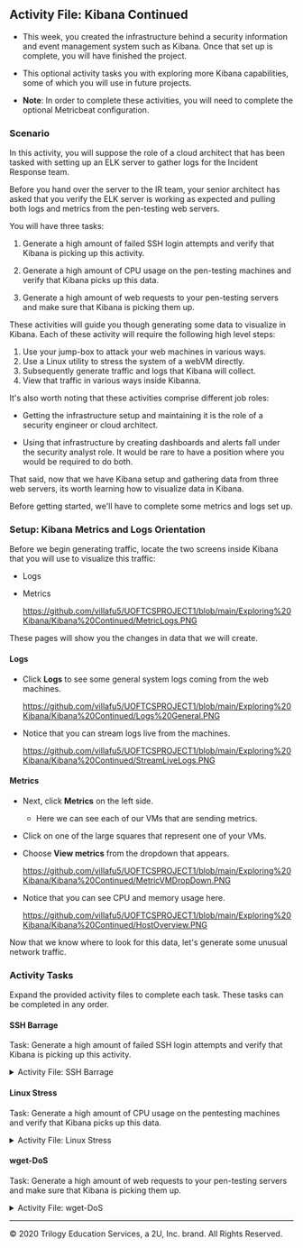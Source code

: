 ## Activity File: Kibana Continued

- This week, you created the infrastructure behind a security information and event management system such as Kibana. Once that set up is complete, you will have finished the project. 

- This optional activity tasks you with exploring more Kibana capabilities, some of which you will use in future projects.  

- **Note**: In order to complete these activities, you will need to complete the optional Metricbeat configuration.


### Scenario 

In this activity, you will suppose the role of a cloud architect that has been tasked with setting up an ELK server to gather logs for the Incident Response team.

Before you hand over the server to the IR team, your senior architect has asked that you verify the ELK server is working as expected and pulling both logs and metrics from the pen-testing web servers.

You will have three tasks: 

1. Generate a high amount of failed SSH login attempts and verify that Kibana is picking up this activity.

2. Generate a high amount of CPU usage on the pen-testing machines and verify that Kibana picks up this data.

3. Generate a high amount of web requests to your pen-testing servers and make sure that Kibana is picking them up.


These activities will guide you though generating some data to visualize in Kibana. Each of these activity will require the following high level steps: 

1. Use your jump-box to attack your web machines in various ways.
2. Use a Linux utility to stress the system of a webVM directly. 
3. Subsequently generate traffic and logs that Kibana will collect.
4. View that traffic in various ways inside Kibanna.


It's also worth noting that these activities comprise different job roles:

- Getting the infrastructure setup and maintaining it is the role of a security engineer or cloud architect. 

- Using that infrastructure by creating dashboards and alerts fall under the security analyst role. It would be rare to have a position where you would be required to do both.

That said, now that we have Kibana setup and gathering data from three web servers, its worth learning how to visualize data in Kibana.

Before getting started, we'll have to complete some metrics and logs set up. 

### Setup: Kibana Metrics and Logs Orientation

Before we begin generating traffic, locate the two screens inside Kibana that you will use to visualize this traffic:

- Logs
- Metrics

    https://github.com/villafu5/UOFTCSPROJECT1/blob/main/Exploring%20Kibana/Kibana%20Continued/MetricLogs.PNG

These pages will show you the changes in data that we will create.

#### Logs

- Click **Logs** to see some general system logs coming from the web machines.

    https://github.com/villafu5/UOFTCSPROJECT1/blob/main/Exploring%20Kibana/Kibana%20Continued/Logs%20General.PNG

- Notice that you can stream logs live from the machines. 

    https://github.com/villafu5/UOFTCSPROJECT1/blob/main/Exploring%20Kibana/Kibana%20Continued/StreamLiveLogs.PNG

#### Metrics

- Next, click **Metrics** on the left side. 

    - Here we can see each of our VMs that are sending metrics.

- Click on one of the large squares that represent one of your VMs.

- Choose **View metrics** from the dropdown that appears.

    https://github.com/villafu5/UOFTCSPROJECT1/blob/main/Exploring%20Kibana/Kibana%20Continued/MetricVMDropDown.PNG

- Notice that you can see CPU and memory usage here.

    https://github.com/villafu5/UOFTCSPROJECT1/blob/main/Exploring%20Kibana/Kibana%20Continued/HostOverview.PNG

Now that we know where to look for this data, let's generate some unusual network traffic.

### Activity Tasks

Expand the provided activity files to complete each task. These tasks can be completed in any order. 

#### SSH Barrage

Task: Generate a high amount of failed SSH login attempts and verify that Kibana is picking up this activity.

<details>
<summary> Activity File: SSH Barrage </summary>

#### Scenario

- You are a cloud architect that has been tasked with setting up an ELK server to gather logs for the Incident Response team to use for training.

- Before you hand over the server to the IR team, your senior architect has asked you to verify the ELK server is working as expected and pulling both logs and metrics from the pentesting web servers.

**Your Task**: Generate a high amount of failed SSH login attempts and verify that Kibana is picking up this activity.

---

#### Instructions

One way we can generate logs of interest is to create some failed SSH logins on our servers.

- The only environment that holds our SSH keys is our Ansible container. Attempting to create an SSH connection from any other environment will trigger a log entry.

- We can also create a log entry by attempting to log in with the wrong username.

- Note: A successful SSH login also creates a log entry, but here we will focus on failed logins.

We can easily do this by trying to SSH to a web machine from our jump box directly without using the Ansible container. 

1. Start by logging into your jump-box. 

	- Run: `ssh username@ip.of.web.vm`

	- You should receive an error:

		```bash
		sysadmin@Jump-Box-Provisioner:~$ ssh sysadmin@10.0.0.5
		sysadmin@10.0.0.5: Permission denied (publickey).
		```

	- This error was also logged and sent to Kibana. 

2.  Run the failed SSH command in a loop to generate failed login log entries.

	 - You can use a bash `for` or `while` loop, directly on the command line, to repeatedly run the SSH command.

3. Search through the logs in Kibana to locate your generated failed login attempts.

**Bonus**: Create a nested loop that generates SSH login attempts across all three of your VM's.



</details>

#### Linux Stress

Task: Generate a high amount of CPU usage on the pentesting machines and verify that Kibana picks up this data.

<details>

<summary> Activity File: Linux Stress </summary>


#### Scenario

- You are a cloud architect that has been tasked with setting up an ELK server to gather logs for the Incident Response team to use for training.

- Before you hand over the server to the IR team, your senior architect has asked that you verify the ELK server is working as expected and pulling both logs and metrics from the pen-testing web servers.


**Your Task**: Generate a high amount of CPU usage on the pentesting machines and verify that Kibana picks up this data.

---

#### Notes

The Metrics page for a single VM shows the CPU usage for that machine. This shows how much work the machine is doing. Excessively high CPU usage is typically a cause for concern, as overworked computers are at greater risk for failure.

- Metricbeat forwards data about CPU load to Elasticsearch, which can be visualized with Kibana.

- In this activity, you will intentionally stress the CPU of one of your VMs, then find evidence of the increased activity in Kibana.

Linux has a common, easy-to-use diagnostic program called `stress`. It is easy to use and can be downloaded via `apt`.

#### Instructions

1. From your jump box, start up your Ansible container and attach to it.

2. SSH from your Ansible container to one of your WebVM's.

3. Run `sudo apt install stress` to install the stress program.

4. Run `sudo stress --cpu 1` and allow `stress` to run for a few minutes. 

5. View the Metrics page for that VM in Kibana.  What indicates that CPU usage increased?
CPU usage increased to 99.9% under stress from 1.3% when the system is not undergoing any stress
Additionally there is an increase in the number of processes running. Additionally, the Load Gauge & memory usage has also increased

6. Run the `stress` program on all three of your VMs and take screenshots of the data generated on the Metrics page of Kibana.
https://github.com/villafu5/UOFTCSPROJECT1/blob/main/Exploring%20Kibana/Kibana%20Continued/Web1Stress.PNG
https://github.com/villafu5/UOFTCSPROJECT1/blob/main/Exploring%20Kibana/Kibana%20Continued/Web2Stress.PNG
  	- **Note:** The stress program will run until you quit with Ctrl+C.
</details>


#### wget-DoS


Task: Generate a high amount of web requests to your pen-testing servers and make sure that Kibana is picking them up.

<details>

<summary> Activity File: wget-DoS </summary>


#### Scenario

- You are a cloud architect that has been tasked with setting up an ELK server to gather logs for the Incident Response team to use for training.

- Before you hand over the server to the IR team, your senior architect has asked that you verify the ELK server is working as expected and pulling both logs and metrics from the pen-testing web servers.

**Your Task**: Generate a high amount of web requests to your pen-testing servers and make sure that Kibana is picking them up.

---

#### Instructions

The Metrics section for a single VM will show Load and Network Traffic data. 

We can generate abnormal data to view by creating a DoS web attack. The command-line program `wget` can do this easily.

`wget` will download a file from any web server. Use man pages for more info on `wget`.

1. Log into your jump box.

2. Run `wget ip.of.web.vm`.

	```bash
	sysadmin@Jump-Box-Provisioner:~$ wget 10.0.0.5
	--2020-05-08 15:44:00--  http://10.0.0.5/
	Connecting to 10.0.0.5:80... connected.
	HTTP request sent, awaiting response... 302 Found
	Location: login.php [following]
	--2020-05-08 15:44:00--  http://10.0.0.5/login.php
	Reusing existing connection to 10.0.0.5:80.
	HTTP request sent, awaiting response... 200 OK
	Length: 1523 (1.5K) [text/html]
	Saving to: ‘index.html’

	index.html            100%[=======================>]   1.49K  --.-KB/s    in 0s      

	2020-05-08 15:44:00 (179 MB/s) - ‘index.html’ saved [1523/1523]
	```

3. Run `ls` to view the file you downloaded from your web VM to your jump box. 

	```bash
	sysadmin@Jump-Box-Provisioner:~$ ls
	index.html
	```

4. Run the `wget` command in a loop to generate many web requests.

	- You can use a bash `for` or `while` loop, directly on the command line, just as you did with the SSH command.

5. Open the Metrics page for the web machine you attacked and answer the following questions:
	
	- Which of the VM metrics were affected the most from this traffic?
https://github.com/villafu5/UOFTCSPROJECT1/blob/main/Exploring%20Kibana/Kibana%20Continued/WgetWeb1.PNG
Memory Usage was affected the most from this type of traffic.

**Bonus**: Notice that your `wget` loop creates a lot of duplicate files on your jump box.

-  Write a command to delete _all_ of these files at once.

-  Find a way to run the `wget` command without generating these extra files.
		
	- Look up the flag options for `wget` and find the flag that lets you choose a location to save the file it downloads. 
		
	- Save that file to the Linux directory known as the "void" or the directory that doesn't save anything.

**Bonus**: Write a nested loop that sends your `wget` command to all three of your web VMs over and over.

</details>


---

© 2020 Trilogy Education Services, a 2U, Inc. brand. All Rights Reserved.  
